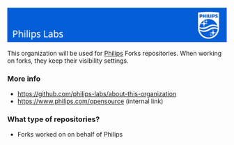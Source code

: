 ![Philips Forks](https://github.com/philips-labs/.github/blob/6bc9e3af63ee22fad827c8f6c3a3c98cea8c2533/profile/images/philips-banner.png)

This organization will be used for [Philips](https://philips.com) Forks repositories. When working on forks, they keep their visibility settings.

### More info

- <https://github.com/philips-labs/about-this-organization>
- <https://www.philips.com/opensource> (internal link)

### What type of repositories?

- Forks worked on on behalf of Philips

